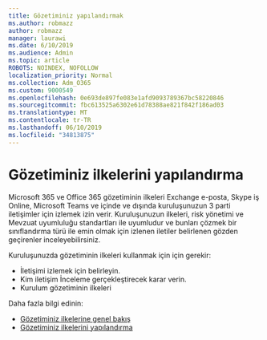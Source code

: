 ```yaml
---
title: Gözetiminiz yapılandırmak
ms.author: robmazz
author: robmazz
manager: laurawi
ms.date: 6/10/2019
ms.audience: Admin
ms.topic: article
ROBOTS: NOINDEX, NOFOLLOW
localization_priority: Normal
ms.collection: Adm_O365
ms.custom: 9000549
ms.openlocfilehash: 0e693de897fe083e1afd9093789367bc58220846
ms.sourcegitcommit: fbc613525a6302e61d78388ae821f842f186ad03
ms.translationtype: MT
ms.contentlocale: tr-TR
ms.lasthandoff: 06/10/2019
ms.locfileid: "34813875"
---
```

# <a name="configure-supervision-policies"></a>Gözetiminiz ilkelerini yapılandırma

Microsoft 365 ve Office 365 gözetiminin ilkeleri Exchange e-posta, Skype iş Online, Microsoft Teams ve içinde ve dışında kuruluşunuzun 3 parti iletişimler için izlemek izin verir. Kuruluşunuzun ilkeleri, risk yönetimi ve Mevzuat uyumluluğu standartları ile uyumludur ve bunları çözmek bir sınıflandırma türü ile emin olmak için izlenen iletiler belirlenen gözden geçirenler inceleyebilirsiniz.

Kuruluşunuzda gözetiminin ilkeleri kullanmak için için gerekir:

- İletişimi izlemek için belirleyin.
- Kim iletişim İnceleme gerçekleştirecek karar verin.
- Kurulum gözetiminin ilkeleri

Daha fazla bilgi edinin:

- [Gözetiminiz ilkelerine genel bakış](https://docs.microsoft.com/office365/securitycompliance/supervision-policies)
- [Gözetiminiz ilkelerini yapılandırma](https://docs.microsoft.com/office365/securitycompliance/configure-supervision-policies)
